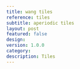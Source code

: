 ```yaml
---
title: wang tiles
reference: tiles
subtitle: aperiodic tiles
layout: post
featured: false
design: 
version: 1.0.0
category: 
description: Tiles
---
```

